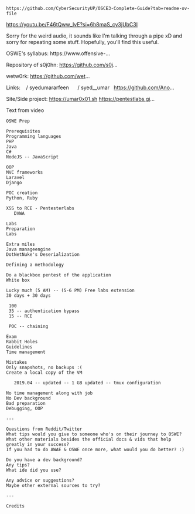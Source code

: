 ```
https://github.com/CyberSecurityUP/OSCE3-Complete-Guide?tab=readme-ov-file
```



https://youtu.be/F46tQww_IvE?si=6h8maS_cy3jUbC3I

Sorry for the weird audio, it sounds like I'm talking through a pipe xD and sorry for repeating some stuff. Hopefully, you'll find this useful. 

OSWE's syllabus:
https://www.offensive-...

Repository of s0j0hn:
https://github.com/s0j...

wetw0rk:
https://github.com/wet...

Links:
   / syedumararfeen  
   / syed__umar  
https://github.com/Ano...

Site/Side project:
https://umar0x01.sh
https://pentestlabs.gi...

Text from video
```
OSWE Prep

Prerequisites
Programming languages
PHP
Java
C#
NodeJS -- JavaScript

OOP
MVC frameworks
Laravel
Django 

POC creation
Python, Ruby

XSS to RCE - Pentesterlabs
   DVWA

Labs
Preparation
Labs

Extra miles
Java manageengine
DotNetNuke's Deserialization

Defining a methodology

Do a blackbox pentest of the application
White box 

Lucky much (5 AM) -- (5-6 PM) Free labs extension
30 days + 30 days

 100
 35 -- authentication bypass
 15 -- RCE

 POC -- chaining

Exam
Rabbit Holes
Guidelines
Time management

Mistakes
Only snapshots, no backups :(
Create a local copy of the VM 

   2019.04 -- updated -- 1 GB updated -- tmux configuration

No time management along with job
No Dev background
Bad preparation 
Debugging, OOP

---

Questions from Reddit/Twitter
What tips would you give to someone who's on their journey to OSWE?
What other materials besides the official docs & vids that help greatly in your success?
If you had to do AWAE & OSWE once more, what would you do better? :)

Do you have a dev background?
Any tips?
What ide did you use?

Any advice or suggestions?
Maybe other external sources to try?

---

Credits
```

